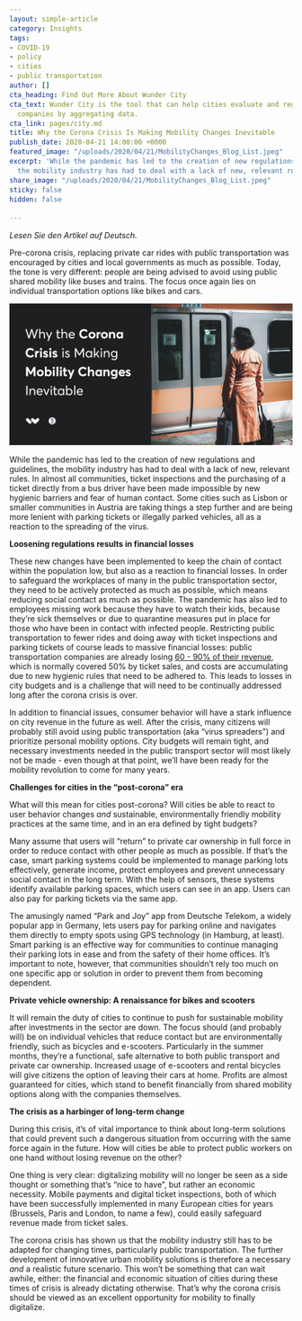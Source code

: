 ```yaml
---
layout: simple-article
category: Insights
tags:
- COVID-19
- policy
- cities
- public transportation
author: []
cta_heading: Find Out More About Wunder City
cta_text: Wunder City is the tool that can help cities evaluate and regulate mobility
  companies by aggregating data.
cta_link: pages/city.md
title: Why the Corona Crisis Is Making Mobility Changes Inevitable
publish_date: 2020-04-21 14:00:00 +0000
featured_image: "/uploads/2020/04/21/MobilityChanges_Blog_List.jpeg"
excerpt: 'While the pandemic has led to the creation of new regulations and guidelines,
  the mobility industry has had to deal with a lack of new, relevant rules. '
share_image: "/uploads/2020/04/21/MobilityChanges_Blog_List.jpeg"
sticky: false
hidden: false

---
```

_Lesen Sie den Artikel auf Deutsch._

Pre-corona crisis, replacing private car rides with public transportation was encouraged by cities and local governments as much as possible. Today, the tone is very different: people are being advised to avoid using public shared mobility like buses and trains. The focus once again lies on individual transportation options like bikes and cars.

![](/uploads/2020/04/21/MobilityChanges_Blog_Body-1.jpg)

While the pandemic has led to the creation of new regulations and guidelines, the mobility industry has had to deal with a lack of new, relevant rules. In almost all communities, ticket inspections and the purchasing of a ticket directly from a bus driver have been made impossible by new hygienic barriers and fear of human contact. Some cities such as Lisbon or smaller communities in Austria are taking things a step further and are being more lenient with parking tickets or illegally parked vehicles, all as a reaction to the spreading of the virus.

**Loosening regulations results in financial losses**

These new changes have been implemented to keep the chain of contact within the population low, but also as a reaction to financial losses. In order to safeguard the workplaces of many in the public transportation sector, they need to be actively protected as much as possible, which means reducing social contact as much as possible. The pandemic has also led to employees missing work because they have to watch their kids, because they’re sick themselves or due to quarantine measures put in place for those who have been in contact with infected people. Restricting public transportation to fewer rides and doing away with ticket inspections and parking tickets of course leads to massive financial losses: public transportation companies are already losing [60 - 90% of their revenue,](https://www.verdi.de/presse/pressemitteilungen/++co++6053f842-78bb-11ea-a1d4-525400b665de) which is normally covered 50% by ticket sales, and costs are accumulating due to new hygienic rules that need to be adhered to. This leads to losses in city budgets and is a challenge that will need to be continually addressed long after the corona crisis is over.

In addition to financial issues, consumer behavior will have a stark influence on city revenue in the future as well. After the crisis, many citizens will probably still avoid using public transportation (aka “virus spreaders”) and prioritize personal mobility options. City budgets will remain tight, and necessary investments needed in the public transport sector will most likely not be made - even though at that point, we’ll have been ready for the mobility revolution to come for many years.

**Challenges for cities in the “post-corona” era**

What will this mean for cities post-corona? Will cities be able to react to user behavior changes _and_ sustainable, environmentally friendly mobility practices at the same time, and in an era defined by tight budgets?

Many assume that users will “return” to private car ownership in full force in order to reduce contact with other people as much as possible. If that’s the case, smart parking systems could be implemented to manage parking lots effectively, generate income, protect employees and prevent unnecessary social contact in the long term. With the help of sensors, these systems identify available parking spaces, which users can see in an app. Users can also pay for parking tickets via the same app.

The amusingly named “Park and Joy” app from Deutsche Telekom, a widely popular app in Germany, lets users pay for parking online and navigates them directly to empty spots using GPS technology (in Hamburg, at least). Smart parking is an effective way for communities to continue managing their parking lots in ease and from the safety of their home offices. It’s important to note, however, that communities shouldn’t rely too much on one specific app or solution in order to prevent them from becoming dependent.

**Private vehicle ownership: A renaissance for bikes and scooters**

It will remain the duty of cities to continue to push for sustainable mobility after investments in the sector are down. The focus should (and probably will) be on individual vehicles that reduce contact but are environmentally friendly, such as bicycles and e-scooters. Particularly in the summer months, they’re a functional, safe alternative to both public transport and private car ownership. Increased usage of e-scooters and rental bicycles will give citizens the option of leaving their cars at home. Profits are almost guaranteed for cities, which stand to benefit financially from shared mobility options along with the companies themselves.

**The crisis as a harbinger of long-term change**

During this crisis, it’s of vital importance to think about long-term solutions that could prevent such a dangerous situation from occurring with the same force again in the future. How will cities be able to protect public workers on one hand without losing revenue on the other?

One thing is very clear: digitalizing mobility will no longer be seen as a side thought or something that’s “nice to have”, but rather an economic necessity. Mobile payments and digital ticket inspections, both of which have been successfully implemented in many European cities for years (Brussels, Paris and London, to name a few), could easily safeguard revenue made from ticket sales.

The corona crisis has shown us that the mobility industry still has to be adapted for changing times, particularly public transportation. The further development of innovative urban mobility solutions is therefore a necessary _and_ a realistic future scenario. This won’t be something that can wait awhile, either: the financial and economic situation of cities during these times of crisis is already dictating otherwise. That’s why the corona crisis should be viewed as an excellent opportunity for mobility to finally digitalize.